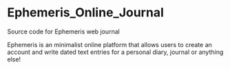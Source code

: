 # Ephemeris_Online_Journal

Source code for Ephemeris web journal 

Ephemeris is an minimalist online platform that allows users to create an account and write dated text entries for a personal
diary, journal or anything else!

